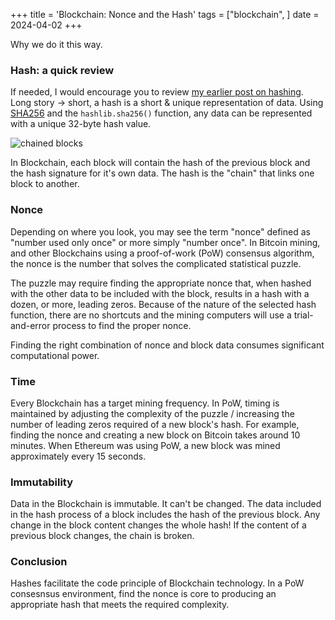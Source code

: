 +++
title = 'Blockchain: Nonce and the Hash'
tags = ["blockchain", ]
date = 2024-04-02
+++

Why we do it this way.

### Hash: a quick review

If needed, I would encourage you to review [my earlier post on hashing](https://blog.agilephd.com/posts/hashing/).  Long story -> short, a hash is a short & unique representation of data.  Using [SHA256](https://docs.python.org/3/library/hashlib.html) and the `hashlib.sha256()` function, any data can be represented with a unique 32-byte hash value.

![chained blocks](../../chained_blocks.png)

In Blockchain, each block will contain the hash of the previous block and the hash signature for it's own data.  The hash is the "chain" that links one block to another.  

### Nonce

Depending on where you look, you may see the term "nonce" defined as "number used only once" or more simply "number once".  In Bitcoin mining, and other Blockchains using a proof-of-work (PoW) consensus algorithm, the nonce is the number that solves the complicated statistical puzzle.  

The puzzle may require finding the appropriate nonce that, when hashed with the other data to be included with the block, results in a hash with a dozen, or more, leading zeros.  Because of the nature of the selected hash function, there are no shortcuts and the mining computers will use a trial-and-error process to find the proper nonce.

Finding the right combination of nonce and block data consumes significant computational power.

### Time

Every Blockchain has a target mining frequency.  In PoW, timing is maintained by adjusting the complexity of the puzzle / increasing the number of leading zeros required of a new block's hash.  For example, finding the nonce and creating a new block on Bitcoin takes around 10 minutes.  When Ethereum was using PoW, a new block was mined approximately every 15 seconds.

### Immutability

Data in the Blockchain is immutable.  It can't be changed.  The data included in the hash process of a block includes the hash of the previous block.  Any change in the block content changes the whole hash!  If the content of a previous block changes, the chain is broken.

### Conclusion

Hashes facilitate the code principle of Blockchain technology.  In a PoW consesnsus environment, find the nonce is core to producing an appropriate hash that meets the required complexity.

